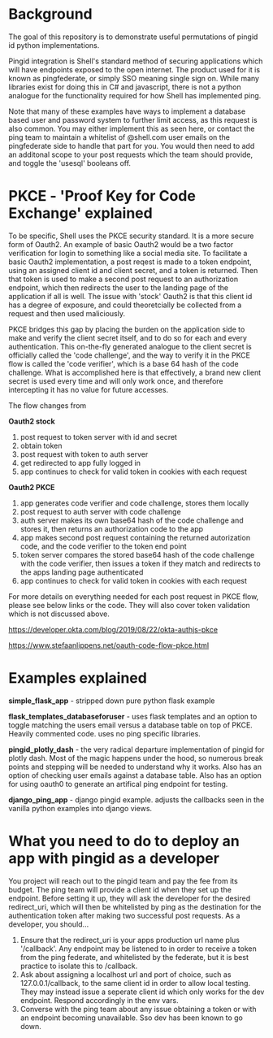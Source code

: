 # Background 
The goal of this repository is to demonstrate useful permutations of pingid id python implementations.

Pingid integration is Shell's standard method of securing applications which will have endpoints exposed to the open internet. The product used for it is known as pingfederate, or simply SSO meaning single sign on. While many libraries exist for doing this in C# and javascript, there is not a python analogue for the functionality required for how Shell has implemented ping. 

Note that many of these examples have ways to implement a database based user and password system to further limit access, as this request is also common. You may either implement this as seen here, or contact the ping team to maintain a whitelist of @shell.com user emails on the pingfederate side to handle that part for you. You would then need to add an additonal scope to your post requests which the team should provide, and toggle the 'usesql' booleans off. 



# **PKCE - 'Proof Key for Code Exchange' explained**

To be specific, Shell uses the PKCE security standard. It is a more secure form of Oauth2. 
An example of basic Oauth2 would be a two factor verification for login to something like a social media site.
To facilitate a basic Oauth2 implementation, a post reqest is made to a token endpoint, using an assigned client id and client secret, and a token is returned. Then that token is used to make a second post request to an authorization endpoint, which then redirects the user to the landing page of the application if all is well. 
The issue with 'stock' Oauth2 is that this client id has a degree of exposure, and could theoretcially be collected from a request and then used maliciously.

PKCE bridges this gap by placing the burden on the application side to make and verify the client secret itself, and to do so for each and every authentication. This on-the-fly generated analogue to the client secret is officially called the 'code challenge', and the way to verify it in the PKCE flow is called the 'code verifier', which is a base 64 hash of the code challenge. What is accomplished here is that effectively, a brand new client secret is used every time and will only work once, and therefore intercepting it has no value for future accesses. 

The flow changes from 

**Oauth2 stock**

1. post request to token server with id and secret
2. obtain token 
3. post request with token to auth server 
4. get redirected to app fully logged in 
5. app continues to check for valid token in cookies with each request

**Oauth2 PKCE**

1. app generates code verifier and code challenge, stores them locally
2. post request to auth server with code challenge
3. auth server makes its own base64 hash of the code challenge and stores it, then returns an authorization code to the app
4. app makes second post request containing the returned autorization code, and the code verifier to the token end point
5. token server compares the stored base64 hash of the code challenge with the code verifier, then issues a token if they match and redirects to the apps landing page authenticated 
6. app continues to check for valid token in cookies with each request

For more details on everything needed for each post request in PKCE flow, please see below links or the code. They will also cover token validation which is not discussed above. 

https://developer.okta.com/blog/2019/08/22/okta-authjs-pkce

https://www.stefaanlippens.net/oauth-code-flow-pkce.html

# **Examples explained**

**simple_flask_app** - stripped down pure python flask example

**flask_templates_databaseforuser** - uses flask templates and an option to toggle matching the users email versus a database table on top of PKCE. Heavily commented code. uses no ping specific libraries.

**pingid_plotly_dash** - the very radical departure implementation of pingid for plotly dash. Most of the magic happens under the hood, so numerous break points and stepping will be needed to understand why it works. Also has an option of checking user emails against a database table. Also has an option for using oauth0 to generate an artifical ping endpoint for testing. 

**django_ping_app** - django pingid example. adjusts the callbacks seen in the vanilla python examples into django views. 

# **What you need to do to deploy an app with pingid as a developer**
You project will reach out to the pingid team and pay the fee from its budget. The ping team will provide a client id when they set up the endpoint. Before setting it up, they will ask the developer for the desired redirect_uri, which will then be whitelisted by ping as the destination for the authentication token after making two successful post requests. 
As a developer, you should...
1. Ensure that the redirect_uri is your apps production url name plus '/callback'. Any endpoint may be listened to in order to receive a token from the ping federate, and whitelisted by the federate, but it is best practice to isolate this to /callback. 
2. Ask about assigning a localhost url and port of choice, such as 127.0.0.1/callback, to the same client id in order to allow local testing. They may instead issue a seperate client id which only works for the dev endpoint. Respond accordingly in the env vars. 
3. Converse with the ping team about any issue obtaining a token or with an endpoint becoming unavailable. Sso dev has been known to go down. 
